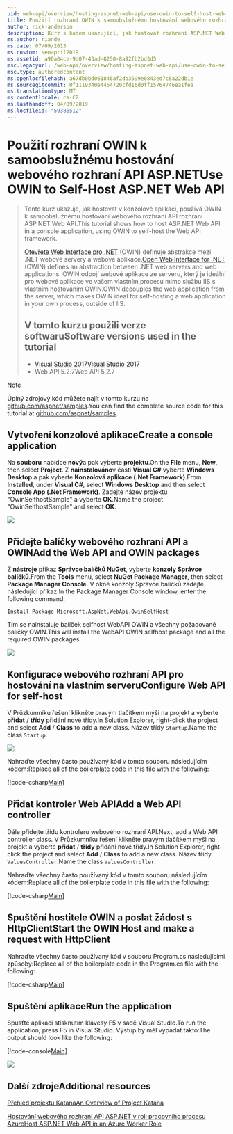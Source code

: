 ```yaml
---
uid: web-api/overview/hosting-aspnet-web-api/use-owin-to-self-host-web-api
title: Použití rozhraní OWIN k samoobslužnému hostování webového rozhraní API – ASP.NET ASP.NET 4.x
author: rick-anderson
description: Kurz s kódem ukazující, jak hostovat rozhraní ASP.NET Web API v konzolové aplikaci.
ms.author: riande
ms.date: 07/09/2013
ms.custom: seoapril2019
ms.assetid: a90a04ce-9d07-43ad-8250-8a92fb2bd3d5
msc.legacyurl: /web-api/overview/hosting-aspnet-web-api/use-owin-to-self-host-web-api
msc.type: authoredcontent
ms.openlocfilehash: a67db0bd061846af2db3599e0843ed7c6a22db1e
ms.sourcegitcommit: 0f1119340e4464720cfd16d0ff15764746ea1fea
ms.translationtype: MT
ms.contentlocale: cs-CZ
ms.lasthandoff: 04/09/2019
ms.locfileid: "59386512"
---
```

# <a name="use-owin-to-self-host-aspnet-web-api"></a><span data-ttu-id="dbb0e-103">Použití rozhraní OWIN k samoobslužnému hostování webového rozhraní API ASP.NET</span><span class="sxs-lookup"><span data-stu-id="dbb0e-103">Use OWIN to Self-Host ASP.NET Web API</span></span> 


> <span data-ttu-id="dbb0e-104">Tento kurz ukazuje, jak hostovat v konzolové aplikaci, používá OWIN k samoobslužnému hostování webového rozhraní API rozhraní ASP.NET Web API.</span><span class="sxs-lookup"><span data-stu-id="dbb0e-104">This tutorial shows how to host ASP.NET Web API in a console application, using OWIN to self-host the Web API framework.</span></span>
>
> <span data-ttu-id="dbb0e-105">[Otevřete Web Interface pro .NET](http://owin.org) (OWIN) definuje abstrakce mezi .NET webové servery a webové aplikace.</span><span class="sxs-lookup"><span data-stu-id="dbb0e-105">[Open Web Interface for .NET](http://owin.org) (OWIN) defines an abstraction between .NET web servers and web applications.</span></span> <span data-ttu-id="dbb0e-106">OWIN odpojí webové aplikace ze serveru, který je ideální pro webové aplikace ve vašem vlastním procesu mimo službu IIS s vlastním hostováním OWIN.</span><span class="sxs-lookup"><span data-stu-id="dbb0e-106">OWIN decouples the web application from the server, which makes OWIN ideal for self-hosting a web application in your own process, outside of IIS.</span></span>
>
> ## <a name="software-versions-used-in-the-tutorial"></a><span data-ttu-id="dbb0e-107">V tomto kurzu použili verze softwaru</span><span class="sxs-lookup"><span data-stu-id="dbb0e-107">Software versions used in the tutorial</span></span>
>
>
> - [<span data-ttu-id="dbb0e-108">Visual Studio 2017</span><span class="sxs-lookup"><span data-stu-id="dbb0e-108">Visual Studio 2017</span></span>](https://visualstudio.microsoft.com/downloads/) 
> - <span data-ttu-id="dbb0e-109">Web API 5.2.7</span><span class="sxs-lookup"><span data-stu-id="dbb0e-109">Web API 5.2.7</span></span>


> [!NOTE]
> <span data-ttu-id="dbb0e-110">Úplný zdrojový kód můžete najít v tomto kurzu na [github.com/aspnet/samples](https://github.com/aspnet/samples/tree/master/samples/aspnet/WebApi/OwinSelfhostSample).</span><span class="sxs-lookup"><span data-stu-id="dbb0e-110">You can find the complete source code for this tutorial at [github.com/aspnet/samples](https://github.com/aspnet/samples/tree/master/samples/aspnet/WebApi/OwinSelfhostSample).</span></span>


## <a name="create-a-console-application"></a><span data-ttu-id="dbb0e-111">Vytvoření konzolové aplikace</span><span class="sxs-lookup"><span data-stu-id="dbb0e-111">Create a console application</span></span>

<span data-ttu-id="dbb0e-112">Na **souboru** nabídce **nový**a pak vyberte **projektu**.</span><span class="sxs-lookup"><span data-stu-id="dbb0e-112">On the **File** menu,  **New**, then select **Project**.</span></span> <span data-ttu-id="dbb0e-113">Z **nainstalováno**v části **Visual C#** vyberte **Windows Desktop** a pak vyberte **Konzolová aplikace (.Net Framework)**.</span><span class="sxs-lookup"><span data-stu-id="dbb0e-113">From **Installed**, under **Visual C#**, select **Windows Desktop** and then select **Console App (.Net Framework)**.</span></span> <span data-ttu-id="dbb0e-114">Zadejte název projektu "OwinSelfhostSample" a vyberte **OK**.</span><span class="sxs-lookup"><span data-stu-id="dbb0e-114">Name the project "OwinSelfhostSample" and select **OK**.</span></span>

[![](use-owin-to-self-host-web-api/_static/image7.png)](use-owin-to-self-host-web-api/_static/image7.png)

## <a name="add-the-web-api-and-owin-packages"></a><span data-ttu-id="dbb0e-115">Přidejte balíčky webového rozhraní API a OWIN</span><span class="sxs-lookup"><span data-stu-id="dbb0e-115">Add the Web API and OWIN packages</span></span>

<span data-ttu-id="dbb0e-116">Z **nástroje** příkaz **Správce balíčků NuGet**, vyberte **konzoly Správce balíčků**.</span><span class="sxs-lookup"><span data-stu-id="dbb0e-116">From the **Tools** menu, select **NuGet Package Manager**, then select **Package Manager Console**.</span></span> <span data-ttu-id="dbb0e-117">V okně konzoly Správce balíčků zadejte následující příkaz:</span><span class="sxs-lookup"><span data-stu-id="dbb0e-117">In the Package Manager Console window, enter the following command:</span></span>

`Install-Package Microsoft.AspNet.WebApi.OwinSelfHost`

<span data-ttu-id="dbb0e-118">Tím se nainstaluje balíček selfhost WebAPI OWIN a všechny požadované balíčky OWIN.</span><span class="sxs-lookup"><span data-stu-id="dbb0e-118">This will install the WebAPI OWIN selfhost package and all the required OWIN packages.</span></span>

[![](use-owin-to-self-host-web-api/_static/image4.png)](use-owin-to-self-host-web-api/_static/image3.png)

## <a name="configure-web-api-for-self-host"></a><span data-ttu-id="dbb0e-119">Konfigurace webového rozhraní API pro hostování na vlastním serveru</span><span class="sxs-lookup"><span data-stu-id="dbb0e-119">Configure Web API for self-host</span></span>

<span data-ttu-id="dbb0e-120">V Průzkumníku řešení klikněte pravým tlačítkem myši na projekt a vyberte **přidat** / **třídy** přidání nové třídy.</span><span class="sxs-lookup"><span data-stu-id="dbb0e-120">In Solution Explorer, right-click the project and select **Add** / **Class** to add a new class.</span></span> <span data-ttu-id="dbb0e-121">Název třídy `Startup`.</span><span class="sxs-lookup"><span data-stu-id="dbb0e-121">Name the class `Startup`.</span></span>

![](use-owin-to-self-host-web-api/_static/image5.png)

<span data-ttu-id="dbb0e-122">Nahraďte všechny často používaný kód v tomto souboru následujícím kódem:</span><span class="sxs-lookup"><span data-stu-id="dbb0e-122">Replace all of the boilerplate code in this file with the following:</span></span>

[!code-csharp[Main](use-owin-to-self-host-web-api/samples/sample1.cs)]

## <a name="add-a-web-api-controller"></a><span data-ttu-id="dbb0e-123">Přidat kontroler Web API</span><span class="sxs-lookup"><span data-stu-id="dbb0e-123">Add a Web API controller</span></span>

<span data-ttu-id="dbb0e-124">Dále přidejte třídu kontroleru webového rozhraní API.</span><span class="sxs-lookup"><span data-stu-id="dbb0e-124">Next, add a Web API controller class.</span></span> <span data-ttu-id="dbb0e-125">V Průzkumníku řešení klikněte pravým tlačítkem myši na projekt a vyberte **přidat** / **třídy** přidání nové třídy.</span><span class="sxs-lookup"><span data-stu-id="dbb0e-125">In Solution Explorer, right-click the project and select **Add** / **Class** to add a new class.</span></span> <span data-ttu-id="dbb0e-126">Název třídy `ValuesController`.</span><span class="sxs-lookup"><span data-stu-id="dbb0e-126">Name the class `ValuesController`.</span></span>

<span data-ttu-id="dbb0e-127">Nahraďte všechny často používaný kód v tomto souboru následujícím kódem:</span><span class="sxs-lookup"><span data-stu-id="dbb0e-127">Replace all of the boilerplate code in this file with the following:</span></span>

[!code-csharp[Main](use-owin-to-self-host-web-api/samples/sample2.cs)]

## <a name="start-the-owin-host-and-make-a-request-with-httpclient"></a><span data-ttu-id="dbb0e-128">Spuštění hostitele OWIN a poslat žádost s HttpClient</span><span class="sxs-lookup"><span data-stu-id="dbb0e-128">Start the OWIN Host and make a request with HttpClient</span></span>

<span data-ttu-id="dbb0e-129">Nahraďte všechny často používaný kód v souboru Program.cs následujícími způsoby:</span><span class="sxs-lookup"><span data-stu-id="dbb0e-129">Replace all of the boilerplate code in the Program.cs file with the following:</span></span>

[!code-csharp[Main](use-owin-to-self-host-web-api/samples/sample3.cs)]

## <a name="run-the-application"></a><span data-ttu-id="dbb0e-130">Spuštění aplikace</span><span class="sxs-lookup"><span data-stu-id="dbb0e-130">Run the application</span></span>

<span data-ttu-id="dbb0e-131">Spusťte aplikaci stisknutím klávesy F5 v sadě Visual Studio.</span><span class="sxs-lookup"><span data-stu-id="dbb0e-131">To run the application, press F5 in Visual Studio.</span></span> <span data-ttu-id="dbb0e-132">Výstup by měl vypadat takto:</span><span class="sxs-lookup"><span data-stu-id="dbb0e-132">The output should look like the following:</span></span>

[!code-console[Main](use-owin-to-self-host-web-api/samples/sample4.cmd)]

![](use-owin-to-self-host-web-api/_static/image6.png)

## <a name="additional-resources"></a><span data-ttu-id="dbb0e-133">Další zdroje</span><span class="sxs-lookup"><span data-stu-id="dbb0e-133">Additional resources</span></span>

[<span data-ttu-id="dbb0e-134">Přehled projektu Katana</span><span class="sxs-lookup"><span data-stu-id="dbb0e-134">An Overview of Project Katana</span></span>](../../../aspnet/overview/owin-and-katana/an-overview-of-project-katana.md)

[<span data-ttu-id="dbb0e-135">Hostování webového rozhraní API ASP.NET v roli pracovního procesu Azure</span><span class="sxs-lookup"><span data-stu-id="dbb0e-135">Host ASP.NET Web API in an Azure Worker Role</span></span>](host-aspnet-web-api-in-an-azure-worker-role.md)
